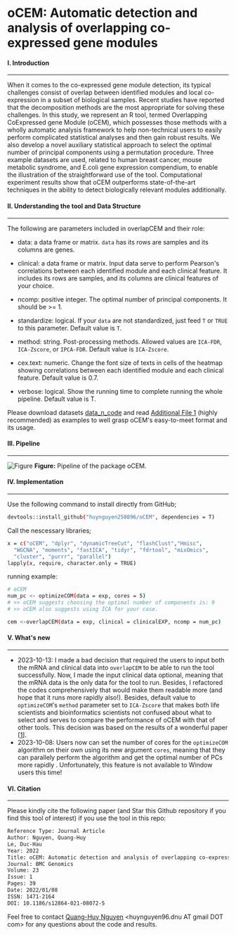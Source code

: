 # oCEM: Automatic detection and analysis of overlapping co-expressed gene modules
#### I. Introduction
---
When it comes to the co-expressed gene module detection, its typical challenges consist of overlap between identified modules and local co-expression in a subset of biological samples. Recent studies have reported that the decomposition methods are the most appropriate for solving these challenges. In this study, we represent an R tool, termed Overlapping CoExpressed gene Module (oCEM), which possesses those methods with a wholly automatic analysis framework to help non-technical users to easily perform complicated statistical analyses and then gain robust results. We also develop a novel auxiliary statistical approach to select the optimal number of principal components using a permutation procedure. Three example datasets are used, related to human breast cancer, mouse metabolic syndrome, and E.coli gene expression compendium, to enable the illustration of the straightforward use of the tool. Computational experiment results show that oCEM outperforms state-of-the-art techniques in the ability to detect biologically relevant modules additionally.

#### II. Understanding the tool and Data Structure
---
The following are parameters included in overlapCEM and their role:
- data: a data frame or matrix. `data` has its rows are samples and its columns are genes.

- clinical: a data frame or matrix. Input data serve to perform Pearson's correlations between each identified module and each clinical feature. It includes its rows are samples, and its columns are clinical features of your choice.

- ncomp: positive integer. The optimal number of principal components. It should be >= 1.

- standardize: logical. If your `data` are not standardized, just feed `T` or `TRUE` to this parameter. Default value is `T`.

- method: string. Post-processing methods. Allowed values are `ICA-FDR`, `ICA-Zscore`, or `IPCA-FDR`. Default value is `ICA-Zscore`.

- cex.text: numeric. Change the font size of texts in cells of the heatmap showing correlations between each identified module and each clinical feature. Default value is 0.7.

- verbose: logical. Show the running time to complete running the whole pipeline. Default value is T.

Please download datasets [data_n_code](https://github.com/huynguyen250896/oCEM/tree/main/data_n_code) and read [Additional File 1](https://github.com/huynguyen250896/oCEM/blob/main/Additional%20File%201.pdf) (highly recommended) as examples to well grasp oCEM's easy-to-meet format and its usage.

#### III. Pipeline
---
![Figure](https://imgur.com/lPoY1UX.png)
**Figure:** Pipeline of the package oCEM.

#### IV. Implementation
---
Use the following command to install directly from GitHub;
```sh
devtools::install_github("huynguyen250896/oCEM", dependencies = T)
```
Call the nescessary libraries;
```sh
x = c("oCEM", "dplyr", "dynamicTreeCut", "flashClust","Hmisc",
  "WGCNA", "moments", "fastICA", "tidyr", "fdrtool", "mixOmics",
  "cluster", "purrr", "parallel")
lapply(x, require, character.only = TRUE)
```
running example:
```sh
# oCEM
num_pc <- optimizeCOM(data = exp, cores = 5)
# >> oCEM suggests choosing the optimal number of components is: 9
# >> oCEM also suggests using ICA for your case. 

cem <-overlapCEM(data = exp, clinical = clinicalEXP, ncomp = num_pc)
```

#### V. What's new
---
- 2023-10-13: I made a bad decision that required the users to input both the mRNA and clinical data into `overlapCEM` to be able to run the tool successfully. Now, I made the input clinical data optional, meaning that the mRNA data is the only data for the tool to run. Besides, I refactored the codes comprehensively that would make them readable more (and hope that it runs more rapidly also!). Besides, default value to `optimizeCOM`'s `method` parameter set to `ICA-Zscore` that makes both life scientists and bioinformatics scientists not confused about what to select and serves to compare the performance of oCEM with that of other tools. This decision was based on the results of a wonderful paper [[1](https://www.nature.com/articles/s41467-018-03424-4)].
- 2023-10-08: Users now can set the number of cores for the `optimizeCOM` algorithm on their own using its new argument `cores`, meaning that they can parallely perform the algorithm and get the optimal number of PCs more rapidly . Unfortunately, this feature is not available to Window users this time!

#### VI. Citation
---
Please kindly cite the following paper (and Star this Github repository if you find this tool of interest) if you use the tool in this repo: </br>
```sh
Reference Type: Journal Article
Author: Nguyen, Quang-Huy
Le, Duc-Hau
Year: 2022
Title: oCEM: Automatic detection and analysis of overlapping co-expressed gene modules
Journal: BMC Genomics
Volume: 23
Issue: 1
Pages: 39
Date: 2022/01/08
ISSN: 1471-2164
DOI: 10.1186/s12864-021-08072-5
```
Feel free to contact [Quang-Huy Nguyen](https://github.com/huynguyen250896) <huynguyen96.dnu AT gmail DOT com> for any questions about the code and results.
